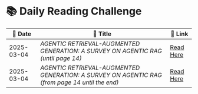 
# 📚 Daily Reading Challenge  

| 📅 **Date** | 📖 **Title** | 🔗 **Link** |  
|------------|-------------|------------|  
| 2025-03-04 | *AGENTIC RETRIEVAL-AUGMENTED GENERATION: A SURVEY ON AGENTIC RAG (until page 14)* | [Read Here](https://arxiv.org/pdf/2501.09136) |
| 2025-03-04 | *AGENTIC RETRIEVAL-AUGMENTED GENERATION: A SURVEY ON AGENTIC RAG (from page 14 until the end)* | [Read Here](https://arxiv.org/pdf/2501.09136) |